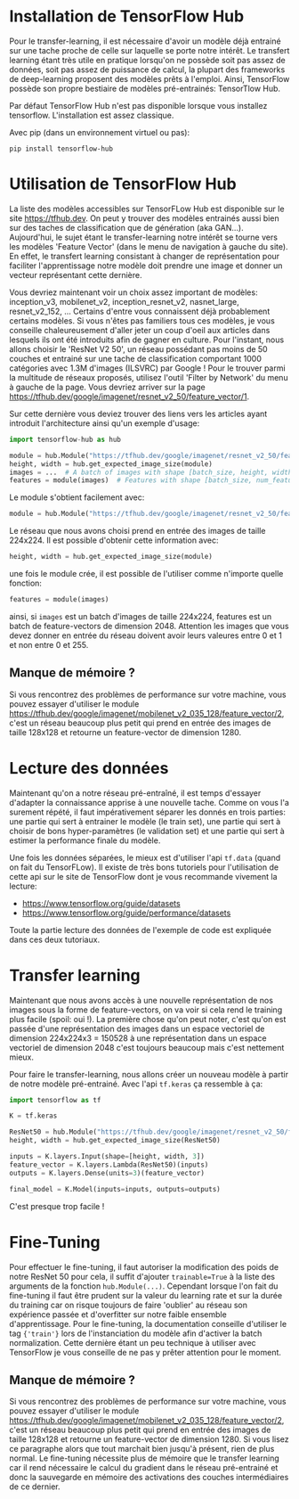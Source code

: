 Installation de TensorFlow Hub
==============================

Pour le transfer-learning, il est nécessaire d'avoir un modèle déjà entrainé sur une tache proche de celle sur laquelle se porte notre intérêt. Le transfert learning étant très utile en pratique lorsqu'on ne possède soit pas assez de données, soit pas assez de puissance de calcul, la plupart des frameworks de deep-learning proposent des modèles prêts à l'emploi. Ainsi, TensorFlow possède son propre bestiaire de modèles pré-entrainés: TensorTlow Hub. 

Par défaut TensorFlow Hub n'est pas disponible lorsque vous installez tensorflow. L'installation est assez classique.

Avec pip (dans un environnement virtuel ou pas):
``` 
pip install tensorflow-hub
```

Utilisation de TensorFlow Hub 
=============================

La liste des modèles accessibles sur TensorFLow Hub est disponible sur le site https://tfhub.dev. On peut y trouver des modèles entrainés aussi bien sur des taches de classification que de génération (aka GAN...). Aujourd'hui, le sujet étant le transfer-learning notre intérêt se tourne vers les modèles 'Feature Vector' (dans le menu de navigation à gauche du site). En effet, le transfert learning consistant à changer de représentation pour faciliter l'apprentissage notre modèle doit prendre  une image et donner un vecteur représentant cette dernière.

Vous devriez maintenant voir un choix assez important de modèles: inception_v3, mobilenet_v2, inception_resnet_v2, nasnet_large, resnet_v2_152, ... Certains d'entre vous connaissent déjà probablement certains modèles. Si vous n'êtes pas familiers tous ces modèles, je vous conseille chaleureusement d'aller jeter un coup d'oeil aux articles dans lesquels ils ont été introduits afin de gagner en culture. Pour l'instant, nous allons choisir le 'ResNet V2 50', un réseau possédant pas moins de 50 couches et entrainé sur une tache de classification comportant 1000 catégories avec 1.3M d'images (ILSVRC) par Google ! Pour le trouver parmi la multitude de réseaux proposés, utilisez l'outil 'Filter by Network' du menu à gauche de la page. Vous devriez arriver sur la page
https://tfhub.dev/google/imagenet/resnet_v2_50/feature_vector/1.

Sur cette dernière vous deviez trouver des liens vers les articles ayant introduit l'architecture ainsi qu'un exemple d'usage:

```python
import tensorflow-hub as hub

module = hub.Module("https://tfhub.dev/google/imagenet/resnet_v2_50/feature_vector/1")
height, width = hub.get_expected_image_size(module)
images = ...  # A batch of images with shape [batch_size, height, width, 3].
features = module(images)  # Features with shape [batch_size, num_features].
```

Le module s'obtient facilement avec:

```python
module = hub.Module("https://tfhub.dev/google/imagenet/resnet_v2_50/feature_vector/1")
```

Le réseau que nous avons choisi prend en entrée des images de taille 224x224. Il est possible d'obtenir cette information avec: 

```python
height, width = hub.get_expected_image_size(module)
```

une fois le module crée, il est possible de l'utiliser comme n'importe quelle fonction:

```python
features = module(images) 
```

ainsi, si `images` est un batch d'images de taille 224x224, features est un batch de feature-vectors de dimension 2048. Attention les images que vous devez donner en entrée du réseau doivent avoir leurs valeures entre 0 et 1 et non entre 0 et 255.

Manque de mémoire ?
-------------------

Si vous rencontrez des problèmes de performance sur votre machine, vous pouvez essayer d'utiliser le module https://tfhub.dev/google/imagenet/mobilenet_v2_035_128/feature_vector/2, c'est un réseau beaucoup plus petit qui prend en entrée des images de taille 128x128 et retourne un feature-vector de dimension 1280.

Lecture des données
===================

Maintenant qu'on a notre réseau pré-entraîné, il est temps d'essayer d'adapter la connaissance apprise à une nouvelle tache. Comme on vous l'a surement répété, il faut impérativement séparer les donnés en trois parties:
une partie qui sert à entrainer le modèle (le train set), une partie qui sert à choisir de bons hyper-paramètres (le validation set) et une partie qui sert à estimer la performance finale du modèle. 

Une fois les données séparées, le mieux est d'utiliser l'api `tf.data` (quand on fait du TensorFLow). Il existe de très bons tutoriels pour l'utilisation de cette api sur le site de TensorFlow dont je vous recommande vivement la lecture:

 - https://www.tensorflow.org/guide/datasets 
 - https://www.tensorflow.org/guide/performance/datasets 

Toute la partie lecture des données de l'exemple de code est expliquée dans ces deux tutoriaux.

Transfer learning
=================

Maintenant que nous avons accès à une nouvelle représentation de nos images sous la forme de feature-vectors, on va voir si cela rend le training plus facile (spoil: oui !). La première chose qu'on peut noter, c'est qu'on est passée d'une représentation des images dans un espace vectoriel de dimension 224x224x3 = 150528 à une représentation dans un espace vectoriel de dimension 2048 c'est toujours beaucoup mais c'est nettement mieux.

Pour faire le transfer-learning, nous allons créer un nouveau modèle à partir de notre modèle pré-entrainé. Avec l'api `tf.keras` ça ressemble à ça:

```python
import tensorflow as tf

K = tf.keras

ResNet50 = hub.Module("https://tfhub.dev/google/imagenet/resnet_v2_50/feature_vector/1")
height, width = hub.get_expected_image_size(ResNet50)

inputs = K.layers.Input(shape=[height, width, 3])
feature_vector = K.layers.Lambda(ResNet50)(inputs)
outputs = K.layers.Dense(units=3)(feature_vector)

final_model = K.Model(inputs=inputs, outputs=outputs) 
```

C'est presque trop facile !

Fine-Tuning
===========

Pour effectuer le fine-tuning, il faut autoriser la modification des poids de notre ResNet 50 pour cela, il suffit d'ajouter `trainable=True` à la liste des arguments de la fonction `hub.Module(...)`. Cependant lorsque l'on fait du fine-tuning il faut être prudent sur la valeur du learning rate et sur la durée du training car on risque toujours de faire 'oublier' au réseau son expérience passée et d'overfitter sur notre faible ensemble d'apprentissage. Pour le fine-tuning, la documentation conseille d'utiliser le tag `{'train'}` lors de l'instanciation du modèle afin d'activer la batch normalization. Cette dernière étant un peu technique à utiliser avec TensorFlow je vous conseille de ne pas y prêter attention pour le moment.

Manque de mémoire ?
-------------------

Si vous rencontrez des problèmes de performance sur votre machine, vous pouvez essayer d'utiliser le module https://tfhub.dev/google/imagenet/mobilenet_v2_035_128/feature_vector/2, c'est un réseau beaucoup plus petit qui prend en entrée des images de taille 128x128 et retourne un feature-vector de dimension 1280. Si vous lisez ce paragraphe alors que tout marchait bien jusqu'à présent, rien de plus normal. Le fine-tuning nécessite plus de mémoire que le transfer learning car il rend nécessaire le calcul du gradient dans le réseau pré-entrainé et donc la sauvegarde en mémoire des activations des couches intermédiaires de ce dernier.
